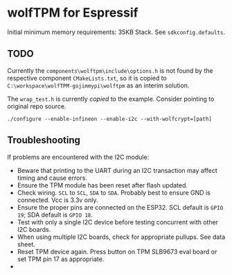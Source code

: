 # wolfTPM for Espressif

Initial minimum memory requirements: 35KB Stack. See `sdkconfig.defaults`.

## TODO

Currently the `components\wolftpm\include\options.h` is not found by the respective component `CMakeLists.txt`, 
so it is copied to `C:\workspace\wolfTPM-gojimmypi\wolftpm` as an interim solution.

The `wrap_test.h` is currently _copied_ to the example. Consider pointing to original repo source.

```
./configure --enable-infineon --enable-i2c --with-wolfcrypt=[path]
```

## Troubleshooting

If problems are encountered with the I2C module:

- Beware that printing to the UART during an I2C transaction may affect timing and cause errors.
- Ensure the TPM module has been reset after flash updated.
- Check wiring. `SCL` to `SCL`, `SDA` to `SDA`. Probably best to ensure GND is connected. Vcc is 3.3v only.
- Ensure the proper pins are connected on the ESP32. SCL default is `GPIO 19`;  SDA default is `GPIO 18`.
- Test with only a single I2C device before testing concurrent with other I2C boards.
- When using multiple I2C boards, check for appropriate pullups. See data sheet.
- Reset TPM device again. Press button on TPM SLB9673 eval board or set TPM pin 17 as appropriate.
- 